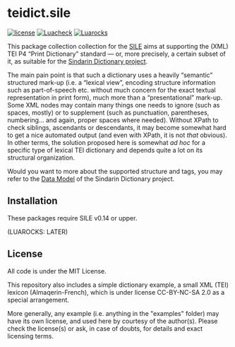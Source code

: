 # teidict.sile

[![license](https://img.shields.io/github/license/Omikhleia/teidict.sile)](LICENSE)
[![Luacheck](https://img.shields.io/github/workflow/status/Omikhleia/teidict.sile/Luacheck?label=Luacheck&logo=Lua)](https://github.com/Omikhleia/teidict.sile/actions?workflow=Luacheck)
[![Luarocks](https://img.shields.io/luarocks/v/Omikhleia/teidict.sile?label=Luarocks&logo=Lua)](https://luarocks.org/modules/Omikhleia/teidict.sile)

This package collection collection for the [SILE](https://github.com/sile-typesetter/sile)
aims at supporting the (XML) TEI P4 “Print Dictionary” standard — or, more precisely,
a certain subset of it, as suitable for the [Sindarin Dictionary project](https://github.com/Omikhleia/sindict).

The main pain point is that such a dictionary uses a heavily “semantic” structured
mark-up (i.e. a “lexical view”, encoding structure information such as part-of-speech
etc. without much concern for the exact textual representation in print form),
much more than a “presentational” mark-up. Some XML nodes may contain many things
one needs to ignore (such as spaces, mostly) or to supplement (such as punctuation,
parentheses, numbering… and again, proper spaces where needed). Without XPath to
check siblings, ascendants or descendants, it may become somewhat hard to get a nice
automated output (and even with XPath, it is not _that_ obvious). In other terms,
the solution proposed here is somewhat _ad hoc_ for a specific type of lexical TEI
dictionary and depends quite a lot on its structural organization.

Would you want to more about the supported structure and tags, you may refer
to the [Data Model](https://omikhleia.github.io/sindict/manual/DATA_MODEL.html)
of the Sindarin Dictionary project.

## Installation

These packages require SILE v0.14 or upper.

(LUAROCKS: LATER)

## License

All code is under the MIT License.

This repository also includes a simple dictionary example, a small XML (TEI) lexicon
(Almaqerin-French), which is under license CC-BY-NC-SA 2.0 as a special arrangement.

More generally, any example (i.e. anything in the "examples" folder) may have its own
license, and used here by courtesy of the author(s). Please check the license(s)
or ask, in case of doubts, for details and exact licensing terms.
